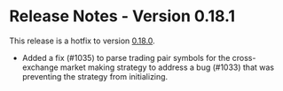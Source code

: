 # Release Notes - Version 0.18.1

This release is a hotfix to version [0.18.0](/release-notes/0.18.0).

* Added a fix (#1035) to parse trading pair symbols for the cross-exchange market making strategy to address a bug (#1033) that was preventing the strategy from initializing.